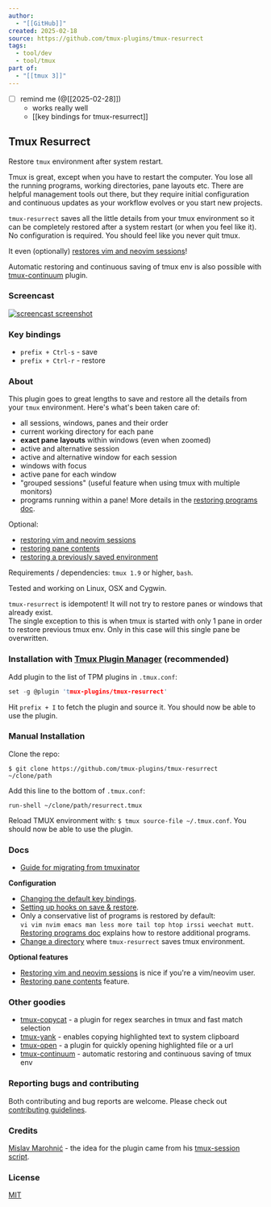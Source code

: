 ```yaml
---
author:
  - "[[GitHub]]"
created: 2025-02-18
source: https://github.com/tmux-plugins/tmux-resurrect
tags:
  - tool/dev
  - tool/tmux
part of:
  - "[[tmux 3]]"
---
```

- [ ] remind me (@[[2025-02-28]])
	- works really well
	- [[key bindings for tmux-resurrect]]
	
## Tmux Resurrect

Restore `tmux` environment after system restart.

Tmux is great, except when you have to restart the computer. You lose all the running programs, working directories, pane layouts etc. There are helpful management tools out there, but they require initial configuration and continuous updates as your workflow evolves or you start new projects.

`tmux-resurrect` saves all the little details from your tmux environment so it can be completely restored after a system restart (or when you feel like it). No configuration is required. You should feel like you never quit tmux.

It even (optionally) [restores vim and neovim sessions](https://github.com/tmux-plugins/tmux-resurrect/blob/master/docs/restoring_vim_and_neovim_sessions.md)!

Automatic restoring and continuous saving of tmux env is also possible with [tmux-continuum](https://github.com/tmux-plugins/tmux-continuum) plugin.

### Screencast

[![screencast screenshot](https://github.com/tmux-plugins/tmux-resurrect/raw/master/video/screencast_img.png)](https://vimeo.com/104763018)

### Key bindings

- `prefix + Ctrl-s` - save
- `prefix + Ctrl-r` - restore

### About

This plugin goes to great lengths to save and restore all the details from your `tmux` environment. Here's what's been taken care of:

- all sessions, windows, panes and their order
- current working directory for each pane
- **exact pane layouts** within windows (even when zoomed)
- active and alternative session
- active and alternative window for each session
- windows with focus
- active pane for each window
- "grouped sessions" (useful feature when using tmux with multiple monitors)
- programs running within a pane! More details in the [restoring programs doc](https://github.com/tmux-plugins/tmux-resurrect/blob/master/docs/restoring_programs.md).

Optional:

- [restoring vim and neovim sessions](https://github.com/tmux-plugins/tmux-resurrect/blob/master/docs/restoring_vim_and_neovim_sessions.md)
- [restoring pane contents](https://github.com/tmux-plugins/tmux-resurrect/blob/master/docs/restoring_pane_contents.md)
- [restoring a previously saved environment](https://github.com/tmux-plugins/tmux-resurrect/blob/master/docs/restoring_previously_saved_environment.md)

Requirements / dependencies: `tmux 1.9` or higher, `bash`.

Tested and working on Linux, OSX and Cygwin.

`tmux-resurrect` is idempotent! It will not try to restore panes or windows that already exist.  
The single exception to this is when tmux is started with only 1 pane in order to restore previous tmux env. Only in this case will this single pane be overwritten.

### Installation with [Tmux Plugin Manager](https://github.com/tmux-plugins/tpm) (recommended)

Add plugin to the list of TPM plugins in `.tmux.conf`:

```c
set -g @plugin 'tmux-plugins/tmux-resurrect'
```

Hit `prefix + I` to fetch the plugin and source it. You should now be able to use the plugin.

### Manual Installation

Clone the repo:

```
$ git clone https://github.com/tmux-plugins/tmux-resurrect ~/clone/path
```

Add this line to the bottom of `.tmux.conf`:

```
run-shell ~/clone/path/resurrect.tmux
```

Reload TMUX environment with: `$ tmux source-file ~/.tmux.conf`. You should now be able to use the plugin.

### Docs

- [Guide for migrating from tmuxinator](https://github.com/tmux-plugins/tmux-resurrect/blob/master/docs/migrating_from_tmuxinator.md)

**Configuration**

- [Changing the default key bindings](https://github.com/tmux-plugins/tmux-resurrect/blob/master/docs/custom_key_bindings.md).
- [Setting up hooks on save & restore](https://github.com/tmux-plugins/tmux-resurrect/blob/master/docs/hooks.md).
- Only a conservative list of programs is restored by default:  
`vi vim nvim emacs man less more tail top htop irssi weechat mutt`.  
[Restoring programs doc](https://github.com/tmux-plugins/tmux-resurrect/blob/master/docs/restoring_programs.md) explains how to restore additional programs.
- [Change a directory](https://github.com/tmux-plugins/tmux-resurrect/blob/master/docs/save_dir.md) where `tmux-resurrect` saves tmux environment.

**Optional features**

- [Restoring vim and neovim sessions](https://github.com/tmux-plugins/tmux-resurrect/blob/master/docs/restoring_vim_and_neovim_sessions.md) is nice if you're a vim/neovim user.
- [Restoring pane contents](https://github.com/tmux-plugins/tmux-resurrect/blob/master/docs/restoring_pane_contents.md) feature.

### Other goodies

- [tmux-copycat](https://github.com/tmux-plugins/tmux-copycat) - a plugin for regex searches in tmux and fast match selection
- [tmux-yank](https://github.com/tmux-plugins/tmux-yank) - enables copying highlighted text to system clipboard
- [tmux-open](https://github.com/tmux-plugins/tmux-open) - a plugin for quickly opening highlighted file or a url
- [tmux-continuum](https://github.com/tmux-plugins/tmux-continuum) - automatic restoring and continuous saving of tmux env

### Reporting bugs and contributing

Both contributing and bug reports are welcome. Please check out [contributing guidelines](https://github.com/tmux-plugins/tmux-resurrect/blob/master/CONTRIBUTING.md).

### Credits

[Mislav Marohnić](https://github.com/mislav) - the idea for the plugin came from his [tmux-session script](https://github.com/mislav/dotfiles/blob/2036b5e03fb430bbcbc340689d63328abaa28876/bin/tmux-session).

### License

[MIT](https://github.com/tmux-plugins/tmux-resurrect/blob/master/LICENSE.md)